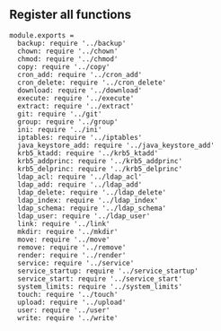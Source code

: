 
## Register all functions

    module.exports =
      backup: require '../backup'
      chown: require '../chown'
      chmod: require '../chmod'
      copy: require '../copy'
      cron_add: require '../cron_add'
      cron_delete: require '../cron_delete'
      download: require '../download'
      execute: require '../execute'
      extract: require '../extract'
      git: require '../git'
      group: require '../group'
      ini: require '../ini'
      iptables: require '../iptables'
      java_keystore_add: require '../java_keystore_add'
      krb5_ktadd: require '../krb5_ktadd'
      krb5_addprinc: require '../krb5_addprinc'
      krb5_delprinc: require '../krb5_delprinc'
      ldap_acl: require '../ldap_acl'
      ldap_add: require '../ldap_add'
      ldap_delete: require '../ldap_delete'
      ldap_index: require '../ldap_index'
      ldap_schema: require '../ldap_schema'
      ldap_user: require '../ldap_user'
      link: require '../link'
      mkdir: require '../mkdir'
      move: require '../move'
      remove: require '../remove'
      render: require '../render'
      service: require '../service'
      service_startup: require '../service_startup'
      service_start: require '../service_start'
      system_limits: require '../system_limits'
      touch: require '../touch'
      upload: require '../upload'
      user: require '../user'
      write: require '../write'
